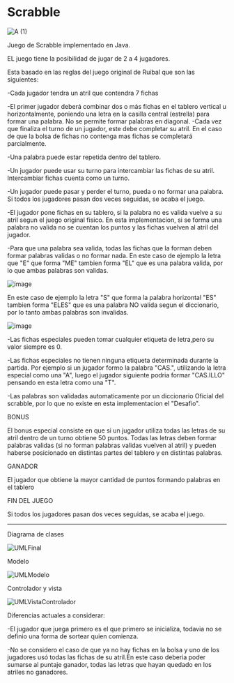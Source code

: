 # Scrabble

![A (1)](https://user-images.githubusercontent.com/94473852/208021734-8eb91e95-a6a9-4434-85de-548d862ad361.png)


Juego de Scrabble implementado en Java.


EL juego tiene la posibilidad de jugar de 2 a 4 jugadores. 

Esta basado en las reglas del juego original de Ruibal que son las siguientes:

-Cada jugador tendra un atril que contendra 7 fichas

-El primer jugador deberá combinar dos o más fichas en el tablero vertical u horizontalmente, poniendo una letra en la casilla
   central (estrella) para formar una palabra. No se permite formar
   palabras en diagonal.
  -Cada vez que finaliza el turno de un jugador, este debe completar su atril. En el caso de que la bolsa de fichas no contenga mas fichas se completará
   parcialmente.

-Una palabra puede estar repetida dentro del tablero.

-Un jugador puede usar su turno para intercambiar las fichas de su atril. Intercambiar fichas cuenta como
   un turno.

-Un jugador puede pasar y perder el turno, pueda o no formar
   una palabra. Si todos los jugadores pasan dos veces seguidas,
   se acaba el juego.
      
-El jugador pone fichas en su tablero, si la palabra no es valida vuelve a su atril segun el juego original fisico. En esta implementacion,
 si se forma una palabra no valida no se cuentan los puntos y las fichas vuelven al atril del jugador.

-Para que una palabra sea valida, todas las fichas que la forman deben formar palabras validas o no formar nada.
   En este caso de ejemplo la letra que "E" que forma "ME" tambien forma "EL" que es una palabra valida, por lo que ambas palabras son validas.

   ![image](https://user-images.githubusercontent.com/94473852/206500094-9d21a6d2-d8f1-45cc-86ab-a5fd89c3ebfa.png)

   En este caso de ejemplo la letra "S" que forma la palabra horizontal "ES" tambien forma "ELES" que es una palabra NO valida segun el diccionario,
   por lo tanto ambas palabras son invalidas.

   ![image](https://user-images.githubusercontent.com/94473852/206501919-24b42965-06c8-4fdb-8084-80ecc178018c.png)


-Las fichas especiales pueden tomar cualquier etiqueta de letra,pero su valor siempre es 0.

-Las fichas especiales no tienen ninguna etiqueta determinada durante la partida. Por ejemplo si un jugador formo la palabra "CAS.", utilizando la letra
 especial como una "A", luego el jugador siguiente podria formar "CAS.ILLO" pensando en esta letra como una "T".

-Las palabras son validadas automaticamente por un diccionario Oficial del scrabble, por lo que no existe en esta implementacion el "Desafio".


   BONUS

   El bonus especial consiste en que si un jugador utiliza todas las letras  de su atril dentro de un turno obtiene 50 puntos. Todas las letras deben formar palabras      validas (si no forman palabras validas vuelven al atril) y pueden haberse posicionado en distintas partes del tablero y en distintas palabras.



   GANADOR

   El jugador que obtiene la mayor cantidad de puntos formando palabras en el tablero

  
  FIN DEL JUEGO
   
   Si todos los jugadores pasan dos veces seguidas, se acaba el juego. 


------------------------------------
Diagrama de clases

![UMLFinal](https://user-images.githubusercontent.com/94473852/208013221-6860ef02-59ed-4fda-a6b4-5a360e0bd95a.png)



Modelo

![UMLModelo](https://user-images.githubusercontent.com/94473852/208013527-bf99c756-6e02-4bfe-a45e-e45e65993089.png)




Controlador y vista

![UMLVistaControlador](https://user-images.githubusercontent.com/94473852/208013545-be8c815a-61df-451c-93de-426cc31fea88.png)







Diferencias actuales a considerar:

-El jugador que juega primero es el que primero se inicializa, todavia no se definio una forma de sortear quien comienza.

-No se considero el caso de que ya no hay fichas en la bolsa y uno de los jugadores usó todas las fichas de su atril.En este caso deberia poder
 sumarse al puntaje ganador, todas las letras que hayan quedado en los atriles no ganadores.
 
 


